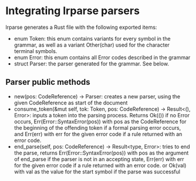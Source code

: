 Integrating lrparse parsers
===========================

lrparse generates a Rust file with the following exported items:

* enum Token: this enum contains variants for every symbol in the grammar, as well as a variant Other(char) used for the character terminal symbols.
* enum Error: this enum contains all Error codes described in the grammar
* struct Parser: the parser generated for the grammar. See below.

Parser public methods
---------------------

* new(pos: CodeReference) -> Parser: creates a new parser, using the given CodeReference as start of the document
* consume_token(&mut self, tok: Token, pos: CodeReference) -> Result<(), Error>: inputs a token into the parsing process.
	Returns Ok(()) if no Error occurs, Err(Error::SyntaxError(pos)) with pos as the CodeReference
	for the beginning of the offending token if a formal parsing error occurs,
	and Err(err) with err for the given error code if a rule returned with an error code.
* end_parse(self, pos: CodeReference) -> Result<type, Error>: tries to end the parse,
	returns Err(Error::SyntaxError(pos)) with pos as the argument of end_parse if the parser is not in an accepting state,
	Err(err) with err for the given error code if a rule returned with an error code.
	or Ok(val) with val as the value for the start symbol if the parse was successful